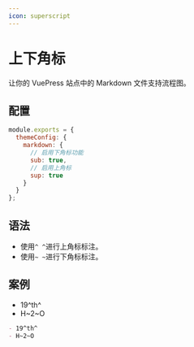 ```yaml
---
icon: superscript
---
```


# 上下角标 <MyBadge text="V0.0.8" />

让你的 VuePress 站点中的 Markdown 文件支持流程图。

## 配置

```js
module.exports = {
  themeConfig: {
    markdown: {
      // 启用下角标功能
      sub: true,
      // 启用上角标
      sup: true
    }
  }
};
```

## 语法

- 使用`^ ^`进行上角标标注。
- 使用`~ ~`进行下角标标注。

## 案例

- 19^th^
- H~2~O

```md
- 19^th^
- H~2~O
```
